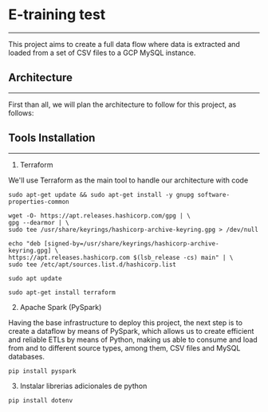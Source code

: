 # E-training test
--- 
This project aims to create a full data flow where data is extracted and loaded from a set of CSV files to a GCP MySQL instance.

## Architecture
---
First than all, we will plan the architecture to follow for this project, as follows:


## Tools Installation
---
1. Terraform

We'll use Terraform as the main tool to handle our architecture with code

```
sudo apt-get update && sudo apt-get install -y gnupg software-properties-common

wget -O- https://apt.releases.hashicorp.com/gpg | \
gpg --dearmor | \
sudo tee /usr/share/keyrings/hashicorp-archive-keyring.gpg > /dev/null

echo "deb [signed-by=/usr/share/keyrings/hashicorp-archive-keyring.gpg] \
https://apt.releases.hashicorp.com $(lsb_release -cs) main" | \
sudo tee /etc/apt/sources.list.d/hashicorp.list

sudo apt update

sudo apt-get install terraform
```

2. Apache Spark (PySpark)

Having the base infrastructure to deploy this project, the next step is to create a dataflow by means of PySpark, which allows us to create efficient and reliable ETLs by means of Python, making us able to consume and load from and to different source types, among them, CSV files and MySQL databases. 

`pip install pyspark`

3. Instalar librerias adicionales de python

`pip install dotenv`
